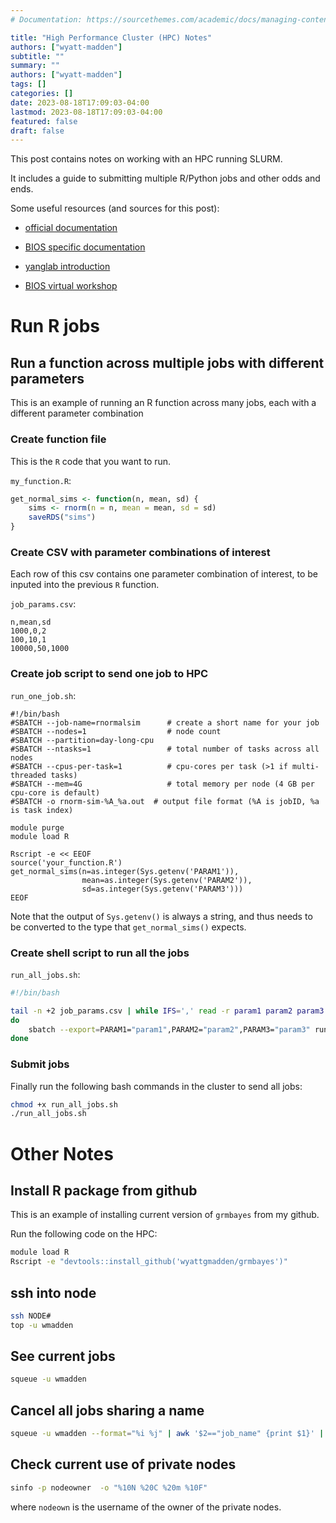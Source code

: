 ```yaml
---
# Documentation: https://sourcethemes.com/academic/docs/managing-content/

title: "High Performance Cluster (HPC) Notes"
authors: ["wyatt-madden"]
subtitle: ""
summary: ""
authors: ["wyatt-madden"]
tags: []
categories: []
date: 2023-08-18T17:09:03-04:00
lastmod: 2023-08-18T17:09:03-04:00
featured: false
draft: false
---
```


This post contains notes on working with an HPC running SLURM. 

It includes a guide to submitting multiple R/Python jobs and other odds and ends.

Some useful resources (and sources for this post):

* [official documentation](https://github.com/RSPH-HPC/Documentation/blob/master/HPC%20Getting%20Started%20Guide.pdf)

* [BIOS specific documentation](https://scholarblogs.emory.edu/rsph-hpc/)

* [yanglab introduction](https://yanglab-emory.github.io/assets/ComputationSlides/RSPH_HPC_StartGuide_Yang.html)

* [BIOS virtual workshop](https://scholarblogs.emory.edu/rsph-hpc/files/2020/11/2020-11-20-BIOS-HPC-Workshop.pdf)



# Run R jobs

## Run a function across multiple jobs with different parameters

This is an example of running an R function across many jobs, each with a different parameter combination


### Create function file

This is the `R` code that you want to run.

`my_function.R`:

```R
get_normal_sims <- function(n, mean, sd) {
    sims <- rnorm(n = n, mean = mean, sd = sd)
    saveRDS("sims")
}
```

### Create CSV with parameter combinations of interest

Each row of this csv contains one parameter combination of interest, to be inputed into the previous `R` function.

`job_params.csv`:
```csv
n,mean,sd
1000,0,2
100,10,1
10000,50,1000
```

### Create job script to send one job to HPC

`run_one_job.sh`:
```hpc
#!/bin/bash
#SBATCH --job-name=rnormalsim      # create a short name for your job
#SBATCH --nodes=1                  # node count
#SBATCH --partition=day-long-cpu
#SBATCH --ntasks=1                 # total number of tasks across all nodes
#SBATCH --cpus-per-task=1          # cpu-cores per task (>1 if multi-threaded tasks)
#SBATCH --mem=4G                   # total memory per node (4 GB per cpu-core is default)
#SBATCH -o rnorm-sim-%A_%a.out  # output file format (%A is jobID, %a is task index)

module purge
module load R

Rscript -e << EEOF
source('your_function.R') 
get_normal_sims(n=as.integer(Sys.getenv('PARAM1')), 
                mean=as.integer(Sys.getenv('PARAM2')),
                sd=as.integer(Sys.getenv('PARAM3')))
EEOF
```

Note that the output of `Sys.getenv()` is always a string, and thus needs to be converted to the type that `get_normal_sims()` expects.


### Create shell script to run all the jobs

`run_all_jobs.sh`:
```bash
#!/bin/bash

tail -n +2 job_params.csv | while IFS=',' read -r param1 param2 param3
do
    sbatch --export=PARAM1="param1",PARAM2="param2",PARAM3="param3" run_one_job.sh
done
```
### Submit jobs

Finally run the following bash commands in the cluster to send all jobs:

```bash
chmod +x run_all_jobs.sh
./run_all_jobs.sh
```









# Other Notes

## Install R package from github

This is an example of installing current version of `grmbayes` from my github. 

Run the following code on the HPC:

```bash
module load R
Rscript -e "devtools::install_github('wyattgmadden/grmbayes')"
```

## ssh into node

```bash
ssh NODE#
top -u wmadden
```

## See current jobs

```bash
squeue -u wmadden
```

## Cancel all jobs sharing a name

```bash
squeue -u wmadden --format="%i %j" | awk '$2=="job_name" {print $1}' | xargs -I {} scancel {}
```

## Check current use of private nodes

```bash
sinfo -p nodeowner  -o "%10N %20C %20m %10F"
```

where `nodeown` is the username of the owner of the private nodes. 

